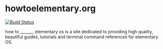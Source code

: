 howtoelementary.org
=====================

[![Build Status](https://travis-ci.org/eustasy/howtoelementary.org.svg?branch=master)](https://travis-ci.org/eustasy/howtoelementary.org)

how to _______ elementary os is a site dedicated to providing high quality, beautiful guides, tutorials and terminal command references for elementary OS.
